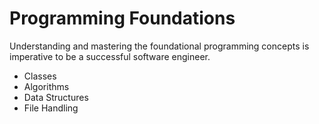 # Programming Foundations

Understanding and mastering the foundational programming concepts is imperative to be a successful software engineer.  

- Classes 
- Algorithms
- Data Structures 
- File Handling



